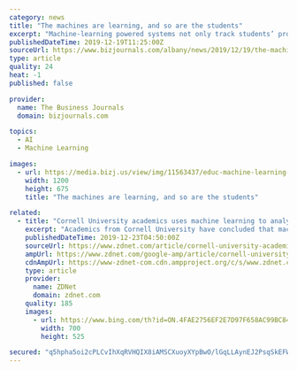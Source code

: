 ```yaml
---
category: news
title: "The machines are learning, and so are the students"
excerpt: "Machine-learning powered systems not only track students’ progress, spot weaknesses and deliver content according to their needs, but will soon incorporate humanlike interfaces that students will be able to converse with as they would a teacher. “Education, I think, is going to be the killer app for deep learning,” said Terrence Sejnowski ..."
publishedDateTime: 2019-12-19T11:25:00Z
sourceUrl: https://www.bizjournals.com/albany/news/2019/12/19/the-machines-are-learning-and-so-are-the-students.html
type: article
quality: 24
heat: -1
published: false

provider:
  name: The Business Journals
  domain: bizjournals.com

topics:
  - AI
  - Machine Learning

images:
  - url: https://media.bizj.us/view/img/11563437/educ-machine-learning-1-2*1200xx3000-1688-0-156.jpg
    width: 1200
    height: 675
    title: "The machines are learning, and so are the students"

related:
  - title: "Cornell University academics uses machine learning to analyse Oktoberfest data"
    excerpt: "Academics from Cornell University have concluded that machine learning could potentially be used for applications such as automated checkout systems following an experiment using the technology to identify what food and drink Oktoberfest-goers preferred. The published datasets [PDF] revealed that 1,100 images were analysed as part of the research."
    publishedDateTime: 2019-12-23T04:50:00Z
    sourceUrl: https://www.zdnet.com/article/cornell-university-academics-uses-machine-learning-to-analyse-oktoberfest-data/
    ampUrl: https://www.zdnet.com/google-amp/article/cornell-university-academics-uses-machine-learning-to-analyse-oktoberfest-data/
    cdnAmpUrl: https://www-zdnet-com.cdn.ampproject.org/c/s/www.zdnet.com/google-amp/article/cornell-university-academics-uses-machine-learning-to-analyse-oktoberfest-data/
    type: article
    provider:
      name: ZDNet
      domain: zdnet.com
    quality: 185
    images:
      - url: https://www.bing.com/th?id=ON.4FAE2756EF2E7D97F658AC99BC841462
        width: 700
        height: 525

secured: "q5hpha5oi2cPLCvIhXqRVHQIX8iAMSCXuoyXYpBwO/lGqLLAynEJ2PsqSkEFWygZ88Ou3S52mGfix8yn/N9U06cFof3KPyQPywdQjMKwDqK+dEJuyMDDaymJH/O52MSU2ZN0BFM/mKh+pXriyHmgA0RvoNj5mPQZAbBIJc80mFkXTcnjDMYzSXwHFYeUiK/V6hgEKgQgRnqyj1hhKaBBX43hpVVlg4aji39uEDIuxeb7Lxk67vNKWstyxlzYV9trOwu1EUTEDx9/fF5orl/Biw==;1WeTnJMiDBnRcbOQb5xURQ=="
---
```


